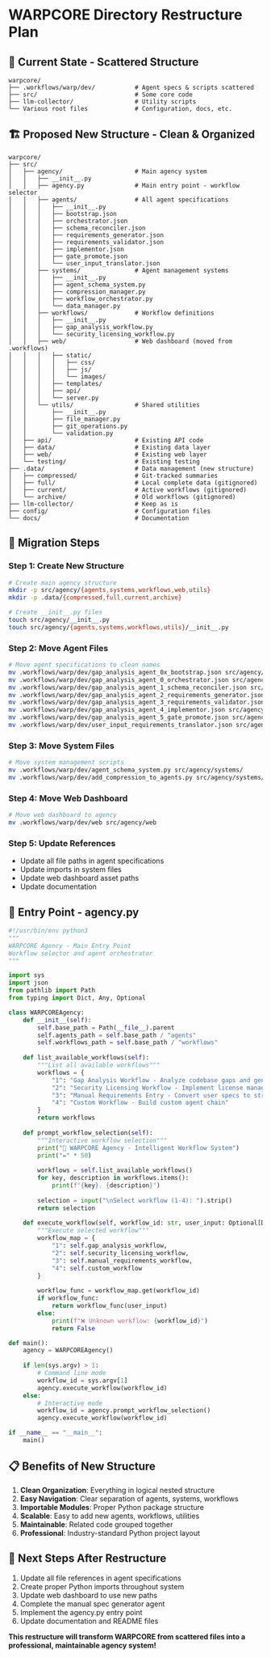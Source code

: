 # WARPCORE Directory Restructure Plan

## 🎯 **Current State - Scattered Structure**
```
warpcore/
├── .workflows/warp/dev/           # Agent specs & scripts scattered
├── src/                           # Some core code
├── llm-collector/                 # Utility scripts
└── Various root files             # Configuration, docs, etc.
```

## 🏗️ **Proposed New Structure - Clean & Organized**
```
warpcore/
├── src/
│   ├── agency/                    # Main agency system
│   │   ├── __init__.py
│   │   ├── agency.py              # Main entry point - workflow selector
│   │   ├── agents/                # All agent specifications
│   │   │   ├── __init__.py
│   │   │   ├── bootstrap.json
│   │   │   ├── orchestrator.json
│   │   │   ├── schema_reconciler.json
│   │   │   ├── requirements_generator.json
│   │   │   ├── requirements_validator.json
│   │   │   ├── implementor.json
│   │   │   ├── gate_promote.json
│   │   │   └── user_input_translator.json
│   │   ├── systems/               # Agent management systems
│   │   │   ├── __init__.py
│   │   │   ├── agent_schema_system.py
│   │   │   ├── compression_manager.py
│   │   │   ├── workflow_orchestrator.py
│   │   │   └── data_manager.py
│   │   ├── workflows/             # Workflow definitions
│   │   │   ├── __init__.py
│   │   │   ├── gap_analysis_workflow.py
│   │   │   └── security_licensing_workflow.py
│   │   ├── web/                   # Web dashboard (moved from .workflows)
│   │   │   ├── static/
│   │   │   │   ├── css/
│   │   │   │   ├── js/
│   │   │   │   └── images/
│   │   │   ├── templates/
│   │   │   ├── api/
│   │   │   └── server.py
│   │   └── utils/                 # Shared utilities
│   │       ├── __init__.py
│   │       ├── file_manager.py
│   │       ├── git_operations.py
│   │       └── validation.py
│   ├── api/                       # Existing API code
│   ├── data/                      # Existing data layer
│   ├── web/                       # Existing web layer
│   └── testing/                   # Existing testing
├── .data/                         # Data management (new structure)
│   ├── compressed/                # Git-tracked summaries
│   ├── full/                      # Local complete data (gitignored)
│   ├── current/                   # Active workflows (gitignored)
│   └── archive/                   # Old workflows (gitignored)
├── llm-collector/                 # Keep as is
├── config/                        # Configuration files
└── docs/                          # Documentation
```

## 🔄 **Migration Steps**

### Step 1: Create New Structure
```bash
# Create main agency structure
mkdir -p src/agency/{agents,systems,workflows,web,utils}
mkdir -p .data/{compressed,full,current,archive}

# Create __init__.py files
touch src/agency/__init__.py
touch src/agency/{agents,systems,workflows,utils}/__init__.py
```

### Step 2: Move Agent Files
```bash
# Move agent specifications to clean names
mv .workflows/warp/dev/gap_analysis_agent_0x_bootstrap.json src/agency/agents/bootstrap.json
mv .workflows/warp/dev/gap_analysis_agent_0_orchestrator.json src/agency/agents/orchestrator.json
mv .workflows/warp/dev/gap_analysis_agent_1_schema_reconciler.json src/agency/agents/schema_reconciler.json
mv .workflows/warp/dev/gap_analysis_agent_2_requirements_generator.json src/agency/agents/requirements_generator.json
mv .workflows/warp/dev/gap_analysis_agent_3_requirements_validator.json src/agency/agents/requirements_validator.json
mv .workflows/warp/dev/gap_analysis_agent_4_implementor.json src/agency/agents/implementor.json
mv .workflows/warp/dev/gap_analysis_agent_5_gate_promote.json src/agency/agents/gate_promote.json
mv .workflows/warp/dev/user_input_requirements_translator.json src/agency/agents/user_input_translator.json
```

### Step 3: Move System Files
```bash
# Move system management scripts
mv .workflows/warp/dev/agent_schema_system.py src/agency/systems/
mv .workflows/warp/dev/add_compression_to_agents.py src/agency/systems/compression_manager.py
```

### Step 4: Move Web Dashboard
```bash
# Move web dashboard to agency
mv .workflows/warp/dev/web src/agency/web
```

### Step 5: Update References
- Update all file paths in agent specifications
- Update imports in system files
- Update web dashboard asset paths
- Update documentation

## 🎯 **Entry Point - agency.py**

```python
#!/usr/bin/env python3
"""
WARPCORE Agency - Main Entry Point
Workflow selector and agent orchestrator
"""

import sys
import json
from pathlib import Path
from typing import Dict, Any, Optional

class WARPCOREAgency:
    def __init__(self):
        self.base_path = Path(__file__).parent
        self.agents_path = self.base_path / "agents"
        self.workflows_path = self.base_path / "workflows"
    
    def list_available_workflows(self):
        """List all available workflows"""
        workflows = {
            "1": "Gap Analysis Workflow - Analyze codebase gaps and generate fixes",
            "2": "Security Licensing Workflow - Implement license management system", 
            "3": "Manual Requirements Entry - Convert user specs to structured requirements",
            "4": "Custom Workflow - Build custom agent chain"
        }
        return workflows
    
    def prompt_workflow_selection(self):
        """Interactive workflow selection"""
        print("🚀 WARPCORE Agency - Intelligent Workflow System")
        print("=" * 50)
        
        workflows = self.list_available_workflows()
        for key, description in workflows.items():
            print(f"{key}. {description}")
        
        selection = input("\nSelect workflow (1-4): ").strip()
        return selection
    
    def execute_workflow(self, workflow_id: str, user_input: Optional[Dict] = None):
        """Execute selected workflow"""
        workflow_map = {
            "1": self.gap_analysis_workflow,
            "2": self.security_licensing_workflow,
            "3": self.manual_requirements_workflow,
            "4": self.custom_workflow
        }
        
        workflow_func = workflow_map.get(workflow_id)
        if workflow_func:
            return workflow_func(user_input)
        else:
            print(f"❌ Unknown workflow: {workflow_id}")
            return False

def main():
    agency = WARPCOREAgency()
    
    if len(sys.argv) > 1:
        # Command line mode
        workflow_id = sys.argv[1]
        agency.execute_workflow(workflow_id)
    else:
        # Interactive mode
        workflow_id = agency.prompt_workflow_selection()
        agency.execute_workflow(workflow_id)

if __name__ == "__main__":
    main()
```

## 📋 **Benefits of New Structure**

1. **Clean Organization**: Everything in logical nested structure
2. **Easy Navigation**: Clear separation of agents, systems, workflows
3. **Importable Modules**: Proper Python package structure
4. **Scalable**: Easy to add new agents, workflows, utilities
5. **Maintainable**: Related code grouped together
6. **Professional**: Industry-standard Python project layout

## 🔄 **Next Steps After Restructure**

1. Update all file references in agent specifications
2. Create proper Python imports throughout system
3. Update web dashboard to use new paths
4. Complete the manual spec generator agent
5. Implement the agency.py entry point
6. Update documentation and README files

**This restructure will transform WARPCORE from scattered files into a professional, maintainable agency system!**